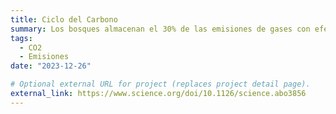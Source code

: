 ```yaml
---
title: Ciclo del Carbono
summary: Los bosques almacenan el 30% de las emisiones de gases con efecto invernadero pero, ¿por cuánto tiempo?
tags:
  - CO2
  - Emisiones
date: "2023-12-26"

# Optional external URL for project (replaces project detail page).
external_link: https://www.science.org/doi/10.1126/science.abo3856
---
```

